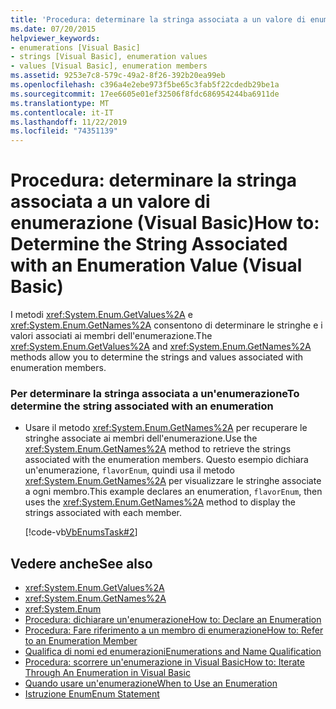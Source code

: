```yaml
---
title: 'Procedura: determinare la stringa associata a un valore di enumerazione'
ms.date: 07/20/2015
helpviewer_keywords:
- enumerations [Visual Basic]
- strings [Visual Basic], enumeration values
- values [Visual Basic], enumeration members
ms.assetid: 9253e7c8-579c-49a2-8f26-392b20ea99eb
ms.openlocfilehash: c396a4e2ebe973f5be65c3fab5f22cdedb29be1a
ms.sourcegitcommit: 17ee6605e01ef32506f8fdc686954244ba6911de
ms.translationtype: MT
ms.contentlocale: it-IT
ms.lasthandoff: 11/22/2019
ms.locfileid: "74351139"
---
```

# <a name="how-to-determine-the-string-associated-with-an-enumeration-value-visual-basic"></a><span data-ttu-id="1a332-102">Procedura: determinare la stringa associata a un valore di enumerazione (Visual Basic)</span><span class="sxs-lookup"><span data-stu-id="1a332-102">How to: Determine the String Associated with an Enumeration Value (Visual Basic)</span></span>
<span data-ttu-id="1a332-103">I metodi <xref:System.Enum.GetValues%2A> e <xref:System.Enum.GetNames%2A> consentono di determinare le stringhe e i valori associati ai membri dell'enumerazione.</span><span class="sxs-lookup"><span data-stu-id="1a332-103">The <xref:System.Enum.GetValues%2A> and <xref:System.Enum.GetNames%2A> methods allow you to determine the strings and values associated with enumeration members.</span></span>  
  
### <a name="to-determine-the-string-associated-with-an-enumeration"></a><span data-ttu-id="1a332-104">Per determinare la stringa associata a un'enumerazione</span><span class="sxs-lookup"><span data-stu-id="1a332-104">To determine the string associated with an enumeration</span></span>  
  
- <span data-ttu-id="1a332-105">Usare il metodo <xref:System.Enum.GetNames%2A> per recuperare le stringhe associate ai membri dell'enumerazione.</span><span class="sxs-lookup"><span data-stu-id="1a332-105">Use the <xref:System.Enum.GetNames%2A> method to retrieve the strings associated with the enumeration members.</span></span> <span data-ttu-id="1a332-106">Questo esempio dichiara un'enumerazione, `flavorEnum`, quindi usa il metodo <xref:System.Enum.GetNames%2A> per visualizzare le stringhe associate a ogni membro.</span><span class="sxs-lookup"><span data-stu-id="1a332-106">This example declares an enumeration, `flavorEnum`, then uses the <xref:System.Enum.GetNames%2A> method to display the strings associated with each member.</span></span>  
  
     [!code-vb[VbEnumsTask#2](~/samples/snippets/visualbasic/VS_Snippets_VBCSharp/VbEnumsTask/VB/Class2.vb#2)]  
  
## <a name="see-also"></a><span data-ttu-id="1a332-107">Vedere anche</span><span class="sxs-lookup"><span data-stu-id="1a332-107">See also</span></span>

- <xref:System.Enum.GetValues%2A>
- <xref:System.Enum.GetNames%2A>
- <xref:System.Enum>
- [<span data-ttu-id="1a332-108">Procedura: dichiarare un'enumerazione</span><span class="sxs-lookup"><span data-stu-id="1a332-108">How to: Declare an Enumeration</span></span>](../../../../visual-basic/programming-guide/language-features/constants-enums/how-to-declare-enumerations.md)
- [<span data-ttu-id="1a332-109">Procedura: Fare riferimento a un membro di enumerazione</span><span class="sxs-lookup"><span data-stu-id="1a332-109">How to: Refer to an Enumeration Member</span></span>](../../../../visual-basic/programming-guide/language-features/constants-enums/how-to-refer-to-an-enumeration-member.md)
- [<span data-ttu-id="1a332-110">Qualifica di nomi ed enumerazioni</span><span class="sxs-lookup"><span data-stu-id="1a332-110">Enumerations and Name Qualification</span></span>](../../../../visual-basic/programming-guide/language-features/constants-enums/enumerations-and-name-qualification.md)
- [<span data-ttu-id="1a332-111">Procedura: scorrere un'enumerazione in Visual Basic</span><span class="sxs-lookup"><span data-stu-id="1a332-111">How to: Iterate Through An Enumeration in Visual Basic</span></span>](../../../../visual-basic/programming-guide/language-features/constants-enums/how-to-iterate-through-an-enumeration.md)
- [<span data-ttu-id="1a332-112">Quando usare un'enumerazione</span><span class="sxs-lookup"><span data-stu-id="1a332-112">When to Use an Enumeration</span></span>](../../../../visual-basic/programming-guide/language-features/constants-enums/when-to-use-an-enumeration.md)
- [<span data-ttu-id="1a332-113">Istruzione Enum</span><span class="sxs-lookup"><span data-stu-id="1a332-113">Enum Statement</span></span>](../../../../visual-basic/language-reference/statements/enum-statement.md)
